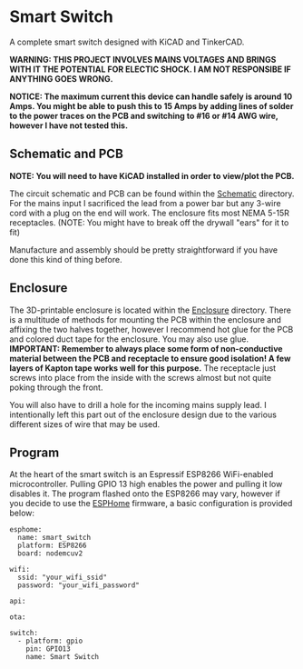 # Smart Switch

A complete smart switch designed with KiCAD and TinkerCAD.

**WARNING: THIS PROJECT INVOLVES MAINS VOLTAGES AND BRINGS WITH IT THE POTENTIAL FOR ELECTIC SHOCK. I AM NOT RESPONSIBE IF ANYTHING GOES WRONG.**

**NOTICE: The maximum current this device can handle safely is around 10 Amps. You might be able to push this to 15 Amps by adding lines of solder to the power traces on the PCB and switching to #16 or #14 AWG wire, however I have not tested this.**

## Schematic and PCB

**NOTE: You will need to have KiCAD installed in order to view/plot the PCB.**

The circuit schematic and PCB can be found within the [Schematic](https://github.com/sean6541/Smart-Switch/tree/master/Schematic) directory.
For the mains input I sacrificed the lead from a power bar but any 3-wire cord with a plug on the end will work.
The enclosure fits most NEMA 5-15R receptacles. (NOTE: You might have to break off the drywall "ears" for it to fit)

Manufacture and assembly should be pretty straightforward if you have done this kind of thing before.

## Enclosure

The 3D-printable enclosure is located within the [Enclosure](https://github.com/sean6541/Smart-Switch/tree/master/Enclosure) directory.
There is a multitude of methods for mounting the PCB within the enclosure and affixing the two halves together, however I recommend hot glue for the PCB and colored duct tape for the enclosure. You may also use glue.
**IMPORTANT: Remember to always place some form of non-conductive material between the PCB and receptacle to ensure good isolation! A few layers of Kapton tape works well for this purpose.**
The receptacle just screws into place from the inside with the screws almost but not quite poking through the front.

You will also have to drill a hole for the incoming mains supply lead. I intentionally left this part out of the enclosure design due to the various different sizes of wire that may be used.

## Program

At the heart of the smart switch is an Espressif ESP8266 WiFi-enabled microcontroller. Pulling GPIO 13 high enables the power and pulling it low disables it. The program flashed onto the ESP8266 may vary, however if you decide to use the [ESPHome](https://esphome.io) firmware, a basic configuration is provided below:
```
esphome:
  name: smart_switch
  platform: ESP8266
  board: nodemcuv2

wifi:
  ssid: "your_wifi_ssid"
  password: "your_wifi_password"

api:

ota:

switch:
  - platform: gpio
    pin: GPIO13
    name: Smart Switch
```
